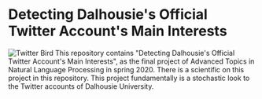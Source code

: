 # Detecting Dalhousie's Official Twitter Account's Main Interests
![Twitter Bird](https://github.com/mirerfangheibi/Adv.-Topics-in-NLP/raw/master/twitterbird.png)
This repository contains "Detecting Dalhousie's Official Twitter Account's Main Interests", as the final project of Advanced Topics in Natural Language Processing in spring 2020. There is a scientific on this project in this repository. This project fundamentally is a stochastic look to the Twitter accounts of Dalhousie University.

